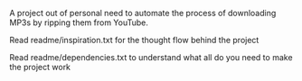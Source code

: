 A project out of personal need to automate the process of downloading MP3s by ripping them from YouTube.

Read readme/inspiration.txt for the thought flow behind the project

Read readme/dependencies.txt to understand what all do you need to make the project work